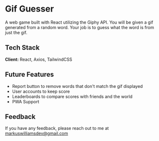 # Gif Guesser

A web game built with React utilizing the Giphy API. You will be given a gif generated from a random word. Your job is to guess what the word is from just the gif.

## Tech Stack

**Client:** React, Axios, TailwindCSS

## Future Features

- Report button to remove words that don't match the gif displayed
- User accounts to keep score
- Leaderboards to compare scores with friends and the world
- PWA Support

## Feedback

If you have any feedback, please reach out to me at markuswilliamsdev@gmail.com
